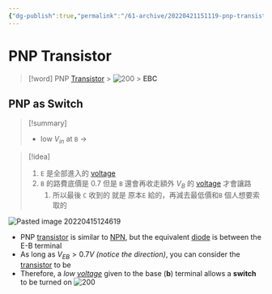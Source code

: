 ```yaml
---
{"dg-publish":true,"permalink":"/61-archive/20220421151119-pnp-transistor/","dgHomeLink":true,"dgPassFrontmatter":false}
---
```



# PNP Transistor

> [!word] PNP [Transistor](20220225122049-transistor.md) > ![200](Pasted-image-20220421151300.png) > **EBC**

## PNP as Switch

> [!summary]
>
> - low $V_{in}$ at `B` → [](20220415142132-Transistor-Operation-Modes#Amplification-Mode%7CAmplification-Mode)

> [!idea]
>
> 1.  `E` 是全部進入的 [voltage](20220318120826-voltage.md)
> 2.  `B` 的路費底價是 0.7 但是 `B` 還會再收走額外 $V_{B}$ 的 [voltage](20220318120826-voltage.md) 才會讓路
>     1. 所以最後 `C` 收到的 就是 原本`E` 給的，再減去最低價和`B` 個人想要索取的

![Pasted image 20220415124619](Pasted-image-20220415124619.png)

- PNP [transistor](20220225122049-transistor.md) is similar to [NPN](20220421150047-npn-transistor.md), but the equivalent [diode](20220221170726-diode.md) is between the E-B terminal
- As long as $V_{EB}> 0.7V$ _(notice the direction)_, you can consider the [transistor](20220225122049-transistor.md) to be [](20220415142132-Transistor-Operation-Modes#Amplification-Mode%7Con)
- Therefore, a _low [voltage](20220318120826-voltage.md)_ given to the base (**b**) terminal allows a **switch** to be turned on
  ![200](Pasted-image-20220415124828.png)
